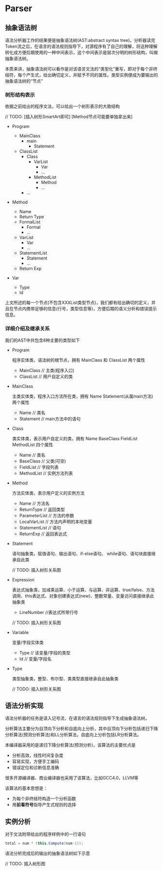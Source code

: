 # Parser

## 抽象语法树

语法分析器工作的结果便是抽象语法树(AST:abstract syntax tree)。分析器读完Token流之后，在语言的语法规则指导下，对源程序有了自己的理解，将这种理解转化成方便后期使用的一种中间表示，这个中间表示是层次分明的树形结构，叫做抽象语法树。

本质来讲，抽象语法树可以看作是对该语言文法的“类型化”重写，即对于每个非终结符，每个产生式，给出确切定义，并赋予不同的属性。类型实例便成为要输出的抽象语法树的“节点”

### 树形结构表示

依据之前给出的程序文法，可以给出一个树形表示的大致结构

// TODO:
[插入树形SmartArt即可]
[Method节点可能要单独拿出来]

+ Program
  + MainClass
    + main
      + Statement
  + ClassList
    + Class
      + VarList
        + Var
        + ...
      + MethodList
        + Method
        + ...
    + ...

+ Method
  + Name
  + Return Type
  + FormalList
    + Formal
    + ...
  + VarList
    + Var
    + ...
  + StatementList
    + Statement
    + ...
  + Return Exp

+ Var
  + Type
  + Id

上文所述的每一个节点(不包含XXXList类型节点)，我们都有给出确切的定义，并且在节点内携带足够的信息(行号，类型信息等)，方便后期的语义分析和错误提示信息。

### 详细介绍及继承关系

我们的AST中共包含8种主要的类型如下

+ Program

  程序实体类，语法树的根节点，拥有 MainClass 和 ClassList 两个属性
  + MainClass   // 主类(程序入口)
  + ClassList   // 用户自定义的类

+ MainClass

  主类实体类，程序入口方法所在类，拥有 Name Statement(从属main方法) 两个属性
  + Name        // 类名
  + Statement   // main方法中的语句

+ Class

  类实体类，表示用户自定义的类，拥有 Name BaseClass FieldList MethodList 四个属性
  + Name        // 类名
  + BaseClass   // 父类(可空)
  + FieldList   // 字段列表
  + MethodList  // 实例方法列表

+ Method

  方法实体类，表示用户定义的实例方法
  + Name            // 方法名
  + ReturnType      // 返回类型
  + ParameterList   // 方法的参数
  + LocalVarList    // 方法内声明的本地变量
  + StatementList   // 语句
  + ReturnExp       // 返回表达式

+ Statement

  语句抽象类，赋值语句、输出语句、if-else语句、 while语句、语句块直接继承自此类

  // TODO: 插入树形关系图

+ Expression

  表达式抽象类，加减乘运算、小于运算、与运算、非运算、true/false、方法调用、this表达式、对象创建表达式(new)、整数常量、变量访问直接继承此抽象类
  + LineNumber  //表达式所带行号

  // TODO: 插入树形关系图

+ Variable

  变量/字段实体类
  + Type    // 该变量/字段的类型
  + Id      // 变量/字段名

+ Type

  类型抽象类，整型、布尔型、类类型直接继承自此抽象类

  // TODO: 插入树形关系图

## 语法分析实现

语法分析器的任务是读入记号流，在语言的语法规则指导下生成抽象语法树。

分析算法主要分为自顶向下分析和自底向上分析，其中自顶向下分析包括递归下降分析算法(预测分析算法)和LL分析算法，自底向上分析包括LR分析算法。

本编译器采用的是递归下降分析算法(预测分析)，该算法的主要优点是

+ 分析高效，线性时间复杂度
+ 容易实现，方便手工编码
+ 错误定位和诊断信息准确

很多开源编译器、商业编译器也采用了该算法，比如GCC4.0，LLVM等

该算法的基本思想是：

+ 为每个非终结符构造一个分析函数
+ 用**前看符号**指导产生式规则的选择

## 实例分析

对于文法附带给出的程序样例中的一行语句

```java
total = num * (this.Compute(num-1));
```

语法分析完成后的输出的抽象语法树如下示意

// TODO: 插入树形图